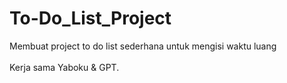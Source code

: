 # To-Do_List_Project
Membuat project to do list sederhana untuk mengisi waktu luang\
\
Kerja sama Yaboku & GPT.
